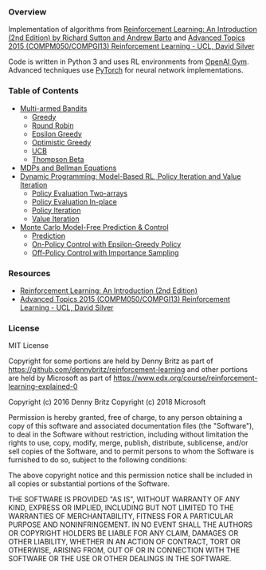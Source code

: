 ### Overview
Implementation of algorithms from [Reinforcement Learning: An Introduction (2nd Edition) by Richard Sutton and Andrew Barto](http://incompleteideas.net/book/bookdraft2018mar21.pdf) and [Advanced Topics  2015 (COMPM050/COMPGI13) Reinforcement Learning - UCL, David Silver](http://www0.cs.ucl.ac.uk/staff/d.silver/web/Teaching.html)

Code is written in Python 3 and uses RL environments from [OpenAI Gym](https://gym.openai.com/). Advanced techniques use [PyTorch](https://www.tensorflow.org/) for neural network implementations.


### Table of Contents

- [Multi-armed Bandits](Bandits/)
    - [Greedy](Bandits/Greedy.ipynb)
    - [Round Robin](Bandits/Round%20Robin.ipynb)
    - [Epsilon Greedy](Bandits/Epsilon%20Greedy.ipynb)
    - [Optimistic Greedy](Bandits/Optimistic%20Greedy.ipynb)
    - [UCB](Bandits/UCB.ipynb)
    - [Thompson Beta](Bandits/Thompson%20Beta.ipynb)
- [MDPs and Bellman Equations](MDP/)
- [Dynamic Programming: Model-Based RL, Policy Iteration and Value Iteration](DynamicProgramming/)
    - [Policy Evaluation Two-arrays](DynamicProgramming/01_policy_evaluation_two_arrays.py)
    - [Policy Evaluation In-place](DynamicProgramming/02_policy_evaluation_in_place.py)
    - [Policy Iteration](DynamicProgramming/Policy%20Iteration.ipynb)
    - [Value Iteration](DynamicProgramming/Value%20Iteration.ipynb)
- [Monte Carlo Model-Free Prediction & Control](MonteCarlo/)
    - [Prediction](MonteCarlo/MC%20Prediction.ipynb)
    - [On-Policy Control with Epsilon-Greedy Policy](MonteCarlo/MC%20Control%20with%20Epsilon-Greedy%20Policies.ipynb)
    - [Off-Policy Control with Importance Sampling](MonteCarlo/Off-Policy%20MC%20Control%20with%20Weighted%20Importance%20Sampling.ipynb)


### Resources

- [Reinforcement Learning: An Introduction (2nd Edition)](http://incompleteideas.net/book/bookdraft2018mar21.pdf)
- [Advanced Topics  2015 (COMPM050/COMPGI13) Reinforcement Learning - UCL, David Silver](http://www0.cs.ucl.ac.uk/staff/d.silver/web/Teaching.html)

### License

MIT License

Copyright for some portions are held by Denny Britz as part of https://github.com/dennybritz/reinforcement-learning and other portions are held by Microsoft as part of https://www.edx.org/course/reinforcement-learning-explained-0

Copyright (c) 2016 Denny Britz Copyright (c) 2018 Microsoft

Permission is hereby granted, free of charge, to any person obtaining a copy of this software and associated documentation files (the "Software"), to deal in the Software without restriction, including without limitation the rights to use, copy, modify, merge, publish, distribute, sublicense, and/or sell copies of the Software, and to permit persons to whom the Software is furnished to do so, subject to the following conditions:

The above copyright notice and this permission notice shall be included in all copies or substantial portions of the Software.

THE SOFTWARE IS PROVIDED "AS IS", WITHOUT WARRANTY OF ANY KIND, EXPRESS OR IMPLIED, INCLUDING BUT NOT LIMITED TO THE WARRANTIES OF MERCHANTABILITY, FITNESS FOR A PARTICULAR PURPOSE AND NONINFRINGEMENT. IN NO EVENT SHALL THE AUTHORS OR COPYRIGHT HOLDERS BE LIABLE FOR ANY CLAIM, DAMAGES OR OTHER LIABILITY, WHETHER IN AN ACTION OF CONTRACT, TORT OR OTHERWISE, ARISING FROM, OUT OF OR IN CONNECTION WITH THE SOFTWARE OR THE USE OR OTHER DEALINGS IN THE SOFTWARE.
